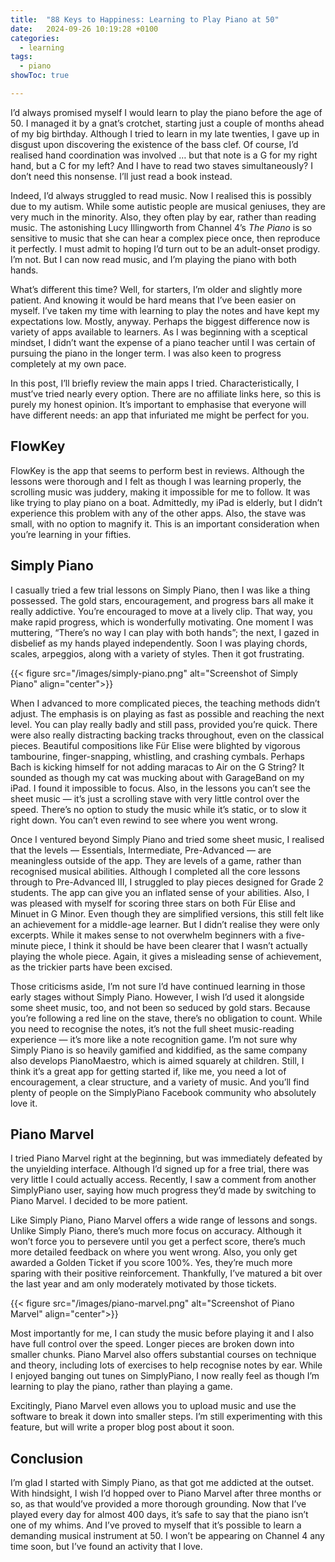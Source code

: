 ```yaml
---
title:  "88 Keys to Happiness: Learning to Play Piano at 50"
date:   2024-09-26 10:19:28 +0100
categories: 
  - learning
tags:
  - piano
showToc: true

---
```


I’d always promised myself I would learn to play the piano before the age of 50. I managed it by a gnat’s crotchet, starting just a couple of months ahead of my big birthday. Although I tried to learn in my late twenties, I gave up in disgust upon discovering the existence of the bass clef. Of course, I’d realised hand coordination was involved … but that note is a G for my right hand, but a C for my left? And I have to read two staves simultaneously? I don’t need this nonsense. I’ll just read a book instead.

Indeed, I’d always struggled to read music. Now I realised this is possibly due to my autism. While some autistic people are musical geniuses, they are very much in the minority. Also, they often play by ear, rather than reading music. The astonishing Lucy Illingworth from Channel 4’s _The Piano_ is so sensitive to music that she can hear a complex piece once, then reproduce it perfectly. I must admit to hoping I’d turn out to be an adult-onset prodigy. I’m not. But I can now read music, and I’m playing the piano with both hands.

What’s different this time? Well, for starters, I’m older and slightly more patient. And knowing it would be hard means that I’ve been easier on myself. I’ve taken my time with learning to play the notes and have kept my expectations low. Mostly, anyway. Perhaps the biggest difference now is variety of apps available to learners. As I was beginning with a sceptical mindset, I didn’t want the expense of a piano teacher until I was certain of pursuing the piano in the longer term. I was also keen to progress completely at my own pace.

In this post, I’ll briefly review the main apps I tried. Characteristically, I must’ve tried nearly every option. There are no affiliate links here, so this is purely my honest opinion. It’s important to emphasise that everyone will have different needs: an app that infuriated me might be perfect for you.

## FlowKey

FlowKey is the app that seems to perform best in reviews. Although the lessons were thorough and I felt as though I was learning properly, the scrolling music was juddery, making it impossible for me to follow. It was like trying to play piano on a boat. Admittedly, my iPad is elderly, but I didn’t experience this problem with any of the other apps. Also, the stave was small, with no option to magnify it. This is an important consideration when you’re learning in your fifties.

## Simply Piano

I casually tried a few trial lessons on Simply Piano, then I was like a thing possessed. The gold stars, encouragement, and progress bars all make it really addictive. You’re encouraged to move at a lively clip. That way, you make rapid progress, which is wonderfully motivating. One moment I was muttering, “There’s no way I can play with both hands”; the next, I gazed in disbelief as my hands played independently. Soon I was playing chords, scales, arpeggios, along with a variety of styles. Then it got frustrating.

{{< figure src="/images/simply-piano.png" alt="Screenshot of Simply Piano" align="center">}}

When I advanced to more complicated pieces, the teaching methods didn’t adjust. The emphasis is on playing as fast as possible and reaching the next level. You can play really badly and still pass, provided you’re quick. There were also really distracting backing tracks throughout, even on the classical pieces. Beautiful compositions like Für Elise were blighted by vigorous tambourine, finger-snapping, whistling, and crashing cymbals. Perhaps Bach is kicking himself for not adding maracas to Air on the G String? It sounded as though my cat was mucking about with GarageBand on my iPad. I found it impossible to focus. Also, in the lessons you can’t see the sheet music — it’s just a scrolling stave with very little control over the speed. There’s no option to study the music while it’s static, or to slow it right down. You can’t even rewind to see where you went wrong.

Once I ventured beyond Simply Piano and tried some sheet music, I realised that the levels — Essentials, Intermediate, Pre-Advanced — are meaningless outside of the app. They are levels of a game, rather than recognised musical abilities. Although I completed all the core lessons through to Pre-Advanced III, I struggled to play pieces designed for Grade 2 students. The app can give you an inflated sense of your abilities. Also, I was pleased with myself for scoring three stars on both Für Elise and Minuet in G Minor. Even though they are simplified versions, this still felt like an achievement for a middle-age learner. But I didn’t realise they were only excerpts. While it makes sense to not overwhelm beginners with a five-minute piece, I think it should be have been clearer that I wasn’t actually playing the whole piece. Again, it gives a misleading sense of achievement, as the trickier parts have been excised.

Those criticisms aside, I’m not sure I’d have continued learning in those early stages without Simply Piano. However, I wish I’d used it alongside some sheet music, too, and not been so seduced by gold stars. Because you’re following a red line on the stave, there’s no obligation to count. While you need to recognise the notes, it’s not the full sheet music-reading experience — it’s more like a note recognition game. I’m not sure why Simply Piano is so heavily gamified and kiddified, as the same company also develops PianoMaestro, which is aimed squarely at children. Still, I think it’s a great app for getting started if, like me, you need a lot of encouragement, a clear structure, and a variety of music. And you’ll find plenty of people on the SimplyPiano Facebook community who absolutely love it.

## Piano Marvel

I tried Piano Marvel right at the beginning, but was immediately defeated by the unyielding interface. Although I’d signed up for a free trial, there was very little I could actually access. Recently, I saw a comment from another SimplyPiano user, saying how much progress they’d made by switching to Piano Marvel. I decided to be more patient.

Like Simply Piano, Piano Marvel offers a wide range of lessons and songs. Unlike Simply Piano, there’s much more focus on accuracy. Although it won’t force you to persevere until you get a perfect score, there’s much more detailed feedback on where you went wrong. Also, you only get awarded a Golden Ticket if you score 100%. Yes, they’re much more sparing with their positive reinforcement. Thankfully, I’ve matured a bit over the last year and am only moderately motivated by those tickets.

{{< figure src="/images/piano-marvel.png" alt="Screenshot of Piano Marvel" align="center">}}

Most importantly for me, I can study the music before playing it and I also have full control over the speed. Longer pieces are broken down into smaller chunks. Piano Marvel also offers substantial courses on technique and theory, including lots of exercises to help recognise notes by ear. While I enjoyed banging out tunes on SimplyPiano, I now really feel as though I’m learning to play the piano, rather than playing a game.

Excitingly, Piano Marvel even allows you to upload music and use the software to break it down into smaller steps. I’m still experimenting with this feature, but will write a proper blog post about it soon.

## Conclusion

I’m glad I started with Simply Piano, as that got me addicted at the outset. With hindsight, I wish I’d hopped over to Piano Marvel after three months or so, as that would’ve provided a more thorough grounding. Now that I’ve played every day for almost 400 days, it’s safe to say that the piano isn’t one of my whims. And I’ve proved to myself that it’s possible to learn a demanding musical instrument at 50. I won’t be appearing on Channel 4 any time soon, but I’ve found an activity that I love.